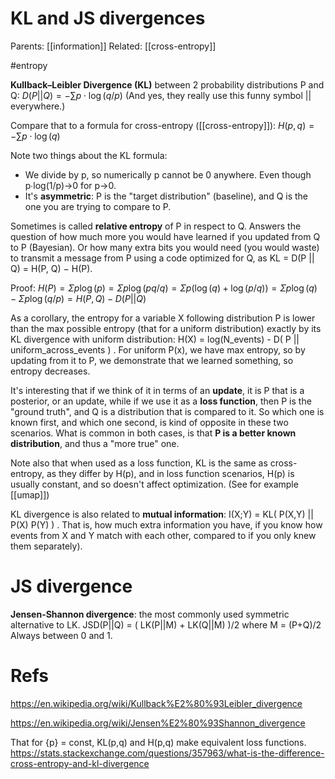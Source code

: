 # KL and JS divergences

Parents: [[information]]
Related: [[cross-entropy]]

#entropy


**Kullback–Leibler Divergence (KL)** between 2 probability distributions P and Q: 
$D(P||Q) = -∑p\cdot\log(q/p)$ 
(And yes, they really use this funny symbol || everywhere.)

Compare that to a formula for cross-entropy ([[cross-entropy]]):
$H(p,q) = -\sum p \cdot \log(q)$

Note two things about the KL formula:
* We divide by p, so numerically p cannot be 0 anywhere. Even though p∙log(1/p)→0 for p→0.
* It's **asymmetric**: P is the "target distribution" (baseline), and Q is the one you are trying to compare to P.

Sometimes is called **relative entropy** of P in respect to Q. Answers the question of how much more you would have learned if you updated from Q to P (Bayesian). Or how many extra bits you would need (you would waste) to transmit a message from P using a code optimized for Q, as KL = D(P || Q) = H(P, Q) − H(P).

Proof:
$H(P) = Σ p \log(p) = Σ p \log (p q / q) = Σ p (\log(q) + \log(p/q)) = Σp \log(q) - Σ p \log (q/p) = H(P,Q) − D(P||Q)$

As a corollary, the entropy for a variable X following distribution P is lower than the max possible entropy (that for a uniform distribution) exactly by its KL divergence with uniform distribution:
H(X) = log(N_events) - D( P || uniform_across_events ) .
For uniform P(x), we have max entropy, so by updating from it to P, we demonstrate that we learned something, so entropy decreases.

It's interesting that if we think of it in terms of an **update**, it is P that is a posterior, or an update, while if we use it as a **loss function**, then P is the "ground truth", and Q is a distribution that is compared to it. So which one is known first, and which one second, is kind of opposite in these two scenarios. What is common in both cases, is that **P is a better known distribution**, and thus a "more true" one.

Note also that when used as a loss function, KL is the same as cross-entropy, as they differ by H(p), and in loss function scenarios, H(p) is usually constant, and so doesn't affect optimization. (See for example [[umap]])

KL divergence is also related to **mutual information**: I(X;Y) = KL( P(X,Y) || P(X) P(Y) ) . That is, how much extra information you have, if you know how events from X and Y match with each other, compared to if you only knew them separately).

# JS divergence

**Jensen-Shannon divergence**: the most commonly used symmetric alternative to LK.
JSD(P||Q) = ( LK(P||M) + LK(Q||M) )/2
where M = (P+Q)/2
Always between 0 and 1.


# Refs

https://en.wikipedia.org/wiki/Kullback%E2%80%93Leibler_divergence

https://en.wikipedia.org/wiki/Jensen%E2%80%93Shannon_divergence

That for {p} = const, KL(p,q) and H(p,q) make equivalent loss functions.
https://stats.stackexchange.com/questions/357963/what-is-the-difference-cross-entropy-and-kl-divergence